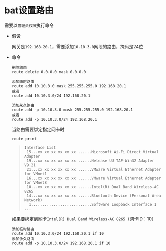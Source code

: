 # bat设置路由

需要以`管理员权限`执行命令

+ 假设

  网关是`192.168.20.1`，需要添加`10.10.3.0`网段的路由，掩码是24位

+ 命令

    ```text
    删除路由
    route delete 0.0.0.0 mask 0.0.0.0

    添加临时路由
    route add 10.10.3.0 mask 255.255.255.0 192.168.20.1
    或者
    route add 10.10.3.0/24 192.168.20.1

    添加永久路由
    route add -p 10.10.3.0 mask 255.255.255.0 192.168.20.1
    或者
    route add -p 10.10.3.0/24 192.168.20.1
    ```

    当路由需要绑定指定网卡时

    ```text
    route print
    ```

    > ```text
    > Interface List
    >  15...xx xx xx xx xx xx ......Microsoft Wi-Fi Direct Virtual Adapter
    >  19...xx xx xx xx xx xx ......Netease UU TAP-Win32 Adapter V9.21
    >  21...xx xx xx xx xx xx ......VMware Virtual Ethernet Adapter for VMnet1
    >  16...xx xx xx xx xx xx ......VMware Virtual Ethernet Adapter for VMnet8
    >  10...xx xx xx xx xx xx ......Intel(R) Dual Band Wireless-AC 8265
    >  14...xx xx xx xx xx xx ......Bluetooth Device (Personal Area Network)
    >   1...........................Software Loopback Interface 1
    > ...
    > ```

    如果要绑定到网卡`Intel(R) Dual Band Wireless-AC 8265`（网卡ID：10）

    ```text
    添加临时路由
    route add 10.10.3.0/24 192.168.20.1 if 10
    添加永久路由
    route add -p 10.10.3.0/24 192.168.20.1 if 10
    ```
